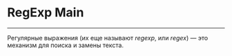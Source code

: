 # RegExp Main
***
Регулярные выражения (их еще называют _regexp_, или _regex_) — это механизм для поиска и замены текста.
